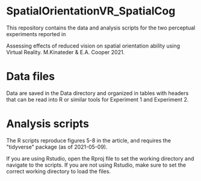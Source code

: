 # SpatialOrientationVR_SpatialCog
This repository contains the data and analysis scripts for the two perceptual experiments reported in 

Assessing effects of reduced vision on spatial orientation ability using Virtual Reality. M.Kinateder & E.A. Cooper 2021.

# Data files
Data are saved in the Data directory and organized in tables with headers that can be read into R or similar tools for Experiment 1 and Experiment 2.

# Analysis scripts
The R scripts reproduce figures 5-8 in the article, and requires the "tidyverse" package (as of 2021-05-09).

If you are using Rstudio, open the Rproj file to set the working directory and navigate to the scripts. If you are not using Rstudio, make sure to set the correct working directory to load the files.  

